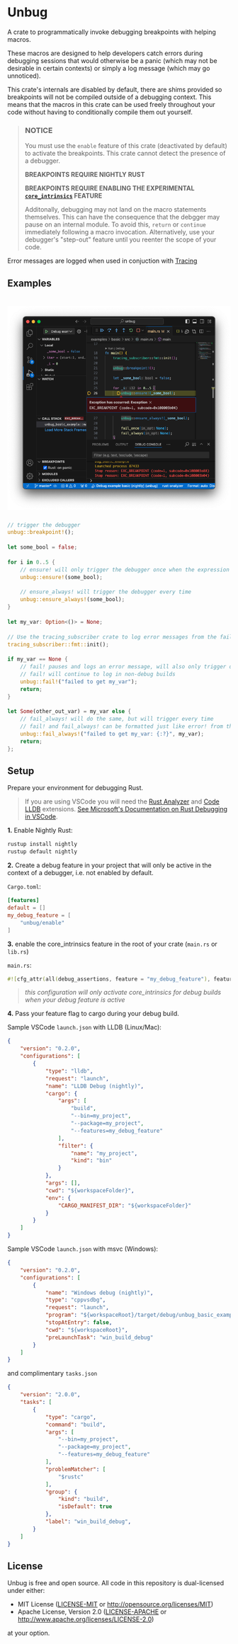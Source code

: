 
# Unbug

A crate to programmatically invoke debugging breakpoints with helping macros.

These macros are designed to help developers catch errors during debugging sessions that would otherwise be a panic (which may not be desirable in certain contexts) or simply a log message (which may go unnoticed).

This crate's internals are disabled by default, there are shims provided so breakpoints will not be compiled outside of a debugging context. This means that the macros in this crate can be used freely throughout your code without having to conditionally compile them out yourself.

> ### NOTICE
>
> You must use the `enable` feature of this crate (deactivated by default) to activate the breakpoints. This crate cannot detect the presence of a debugger.
>
> __BREAKPOINTS REQUIRE NIGHTLY RUST__
>
> __BREAKPOINTS REQUIRE ENABLING THE EXPERIMENTAL [`core_intrinsics`](https://doc.rust-lang.org/core/intrinsics/fn.breakpoint.html) FEATURE__
>
> Additonally, debugging may not land on the macro statements themselves. This can have the consequence that the debgger may pause on an internal module. To avoid this, `return` or `continue` immediately following a macro invocation. Alternatively, use your debugger's "step-out" feature until you reenter the scope of your code.

Error messages are logged when used in conjuction with [Tracing](https://github.com/tokio-rs/tracing)

## Examples

# [![VSCode debugging example](https://raw.githubusercontent.com/greymattergames/unbug/master/assets/debug.png)](https://github.com/greymattergames/unbug/blob/master/examples/basic/src/main.rs)

```rust
// trigger the debugger
unbug::breakpoint!();

let some_bool = false;

for i in 0..5 {
    // ensure! will only trigger the debugger once when the expression argument is false
    unbug::ensure!(some_bool);

    // ensure_always! will trigger the debugger every time
    unbug::ensure_always!(some_bool);
}

let my_var: Option<()> = None;

// Use the tracing_subscriber crate to log error messages from the fail! and fail_always! macros.
tracing_subscriber::fmt::init();

if my_var == None {
    // fail! pauses and logs an error message, will also only trigger once
    // fail! will continue to log in non-debug builds
    unbug::fail!("failed to get my_var");
    return;
}

let Some(other_out_var) = my_var else {
    // fail_always! will do the same, but will trigger every time
    // fail! and fail_always! can be formatted just like error! from the Tracing crate
    unbug::fail_always!("failed to get my_var: {:?}", my_var);
    return;
};
```

## Setup

Prepare your environment for debugging Rust.
> If you are using VSCode you will need the [Rust Analyzer](https://marketplace.visualstudio.com/items?itemName=rust-lang.rust-analyzer) and [Code LLDB](https://marketplace.visualstudio.com/items?itemName=vadimcn.vscode-lldb) extensions. [See Microsoft's Documentation on Rust Debugging in VSCode](https://code.visualstudio.com/docs/languages/rust#_debugging).

__1.__ Enable Nightly Rust:
```bash
rustup install nightly
rustup default nightly
```

__2.__ Create a debug feature in your project that will only be active in the context of a debugger, i.e. not enabled by default.

`Cargo.toml`:
```toml
[features]
default = []
my_debug_feature = [
    "unbug/enable"
]
```

__3.__ enable the core_intrinsics feature in the root of your crate (`main.rs` or `lib.rs`)

`main.rs`:
```rust
#![cfg_attr(all(debug_assertions, feature = "my_debug_feature"), feature(core_intrinsics))]
```
> *this configuration will only activate core_intrinsics for debug builds when your debug feature is active*

__4.__ Pass your feature flag to cargo during your debug build.

Sample VSCode `launch.json` with LLDB (Linux/Mac):
```json
{
    "version": "0.2.0",
    "configurations": [
        {
            "type": "lldb",
            "request": "launch",
            "name": "LLDB Debug (nightly)",
            "cargo": {
                "args": [
                    "build",
                    "--bin=my_project",
                    "--package=my_project",
                    "--features=my_debug_feature"
                ],
                "filter": {
                    "name": "my_project",
                    "kind": "bin"
                }
            },
            "args": [],
            "cwd": "${workspaceFolder}",
            "env": {
                "CARGO_MANIFEST_DIR": "${workspaceFolder}"
            }
        }
    ]
}
```

Sample VSCode `launch.json` with msvc (Windows):
```json
{
    "version": "0.2.0",
    "configurations": [
		{
            "name": "Windows debug (nightly)",
            "type": "cppvsdbg",
            "request": "launch",
            "program": "${workspaceRoot}/target/debug/unbug_basic_example.exe",
            "stopAtEntry": false,
            "cwd": "${workspaceRoot}",
            "preLaunchTask": "win_build_debug"
        }
    ]
}
```

and complimentary `tasks.json`
```json
{
	"version": "2.0.0",
	"tasks": [
		{
			"type": "cargo",
			"command": "build",
			"args": [
				"--bin=my_project",
				"--package=my_project",
				"--features=my_debug_feature"
			],
			"problemMatcher": [
				"$rustc"
			],
			"group": {
				"kind": "build",
				"isDefault": true
			},
			"label": "win_build_debug",		
		}
	]
}
```


## License

Unbug is free and open source. All code in this repository is dual-licensed under either:

- MIT License ([LICENSE-MIT](/LICENSE-MIT) or <http://opensource.org/licenses/MIT>)
- Apache License, Version 2.0 ([LICENSE-APACHE](/LICENSE-APACHE) or <http://www.apache.org/licenses/LICENSE-2.0>)

at your option.